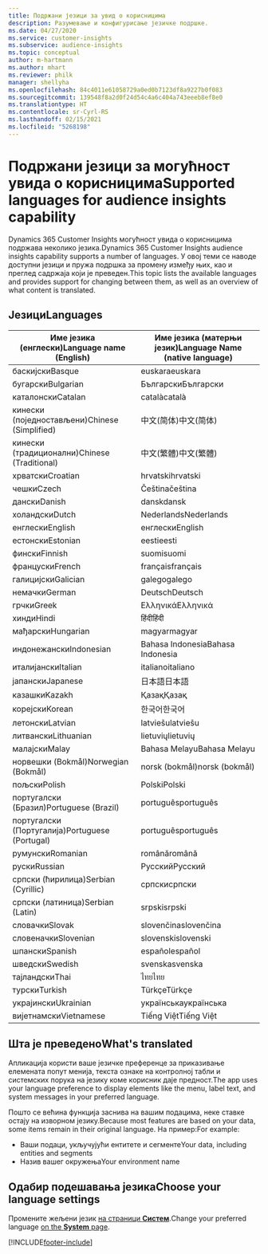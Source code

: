 ```yaml
---
title: Подржани језици за увид о корисницима
description: Разумевање и конфигурисање језичке подршке.
ms.date: 04/27/2020
ms.service: customer-insights
ms.subservice: audience-insights
ms.topic: conceptual
author: m-hartmann
ms.author: mhart
ms.reviewer: philk
manager: shellyha
ms.openlocfilehash: 84c4011e61058729a0ed0b7123df8a9227b0f083
ms.sourcegitcommit: 139548f8a2d0f24d54c4a6c404a743eeeb8ef8e0
ms.translationtype: HT
ms.contentlocale: sr-Cyrl-RS
ms.lasthandoff: 02/15/2021
ms.locfileid: "5268198"
---
```

# <a name="supported-languages-for-audience-insights-capability"></a><span data-ttu-id="f30e7-103">Подржани језици за могућност увида о корисницима</span><span class="sxs-lookup"><span data-stu-id="f30e7-103">Supported languages for audience insights capability</span></span>

<span data-ttu-id="f30e7-104">Dynamics 365 Customer Insights могућност увида о корисницима подржава неколико језика.</span><span class="sxs-lookup"><span data-stu-id="f30e7-104">Dynamics 365 Customer Insights audience insights capability supports a number of languages.</span></span> <span data-ttu-id="f30e7-105">У овој теми се наводе доступни језици и пружа подршка за промену између њих, као и преглед садржаја који је преведен.</span><span class="sxs-lookup"><span data-stu-id="f30e7-105">This topic lists the available languages and provides support for changing between them, as well as an overview of what content is translated.</span></span>

## <a name="languages"></a><span data-ttu-id="f30e7-106">Језици</span><span class="sxs-lookup"><span data-stu-id="f30e7-106">Languages</span></span>

| <span data-ttu-id="f30e7-107">Име језика (енглески)</span><span class="sxs-lookup"><span data-stu-id="f30e7-107">Language name (English)</span></span>|  <span data-ttu-id="f30e7-108">Име језика (матерњи језик)</span><span class="sxs-lookup"><span data-stu-id="f30e7-108">Language Name (native language)</span></span> |
| ------------- | ------------- |
| <span data-ttu-id="f30e7-109">баскијски</span><span class="sxs-lookup"><span data-stu-id="f30e7-109">Basque</span></span> | <span data-ttu-id="f30e7-110">euskara</span><span class="sxs-lookup"><span data-stu-id="f30e7-110">euskara</span></span> |
| <span data-ttu-id="f30e7-111">бугарски</span><span class="sxs-lookup"><span data-stu-id="f30e7-111">Bulgarian</span></span> | <span data-ttu-id="f30e7-112">Български</span><span class="sxs-lookup"><span data-stu-id="f30e7-112">Български</span></span> |
| <span data-ttu-id="f30e7-113">каталонски</span><span class="sxs-lookup"><span data-stu-id="f30e7-113">Catalan</span></span> | <span data-ttu-id="f30e7-114">català</span><span class="sxs-lookup"><span data-stu-id="f30e7-114">català</span></span> |
| <span data-ttu-id="f30e7-115">кинески (поједностављени)</span><span class="sxs-lookup"><span data-stu-id="f30e7-115">Chinese (Simplified)</span></span> | <span data-ttu-id="f30e7-116">中文(简体)</span><span class="sxs-lookup"><span data-stu-id="f30e7-116">中文(简体)</span></span> |
| <span data-ttu-id="f30e7-117">кинески (традиционални)</span><span class="sxs-lookup"><span data-stu-id="f30e7-117">Chinese (Traditional)</span></span> | <span data-ttu-id="f30e7-118">中文(繁體)</span><span class="sxs-lookup"><span data-stu-id="f30e7-118">中文(繁體)</span></span> |
| <span data-ttu-id="f30e7-119">хрватски</span><span class="sxs-lookup"><span data-stu-id="f30e7-119">Croatian</span></span> | <span data-ttu-id="f30e7-120">hrvatski</span><span class="sxs-lookup"><span data-stu-id="f30e7-120">hrvatski</span></span> |
| <span data-ttu-id="f30e7-121">чешки</span><span class="sxs-lookup"><span data-stu-id="f30e7-121">Czech</span></span> | <span data-ttu-id="f30e7-122">Čeština</span><span class="sxs-lookup"><span data-stu-id="f30e7-122">čeština</span></span> |
| <span data-ttu-id="f30e7-123">дански</span><span class="sxs-lookup"><span data-stu-id="f30e7-123">Danish</span></span> | <span data-ttu-id="f30e7-124">dansk</span><span class="sxs-lookup"><span data-stu-id="f30e7-124">dansk</span></span> |
| <span data-ttu-id="f30e7-125">холандски</span><span class="sxs-lookup"><span data-stu-id="f30e7-125">Dutch</span></span> | <span data-ttu-id="f30e7-126">Nederlands</span><span class="sxs-lookup"><span data-stu-id="f30e7-126">Nederlands</span></span> |
| <span data-ttu-id="f30e7-127">енглески</span><span class="sxs-lookup"><span data-stu-id="f30e7-127">English</span></span> | <span data-ttu-id="f30e7-128">енглески</span><span class="sxs-lookup"><span data-stu-id="f30e7-128">English</span></span> |
| <span data-ttu-id="f30e7-129">естонски</span><span class="sxs-lookup"><span data-stu-id="f30e7-129">Estonian</span></span> | <span data-ttu-id="f30e7-130">eesti</span><span class="sxs-lookup"><span data-stu-id="f30e7-130">eesti</span></span> |
| <span data-ttu-id="f30e7-131">фински</span><span class="sxs-lookup"><span data-stu-id="f30e7-131">Finnish</span></span> | <span data-ttu-id="f30e7-132">suomi</span><span class="sxs-lookup"><span data-stu-id="f30e7-132">suomi</span></span> |
| <span data-ttu-id="f30e7-133">француски</span><span class="sxs-lookup"><span data-stu-id="f30e7-133">French</span></span> | <span data-ttu-id="f30e7-134">français</span><span class="sxs-lookup"><span data-stu-id="f30e7-134">français</span></span> |
| <span data-ttu-id="f30e7-135">галицијски</span><span class="sxs-lookup"><span data-stu-id="f30e7-135">Galician</span></span> | <span data-ttu-id="f30e7-136">galego</span><span class="sxs-lookup"><span data-stu-id="f30e7-136">galego</span></span> |
| <span data-ttu-id="f30e7-137">немачки</span><span class="sxs-lookup"><span data-stu-id="f30e7-137">German</span></span> | <span data-ttu-id="f30e7-138">Deutsch</span><span class="sxs-lookup"><span data-stu-id="f30e7-138">Deutsch</span></span> |
| <span data-ttu-id="f30e7-139">грчки</span><span class="sxs-lookup"><span data-stu-id="f30e7-139">Greek</span></span> | <span data-ttu-id="f30e7-140">Ελληνικά</span><span class="sxs-lookup"><span data-stu-id="f30e7-140">Ελληνικά</span></span> |
| <span data-ttu-id="f30e7-141">хинди</span><span class="sxs-lookup"><span data-stu-id="f30e7-141">Hindi</span></span> | <span data-ttu-id="f30e7-142">हिंदी</span><span class="sxs-lookup"><span data-stu-id="f30e7-142">हिंदी</span></span> |
| <span data-ttu-id="f30e7-143">мађарски</span><span class="sxs-lookup"><span data-stu-id="f30e7-143">Hungarian</span></span> | <span data-ttu-id="f30e7-144">magyar</span><span class="sxs-lookup"><span data-stu-id="f30e7-144">magyar</span></span> |
| <span data-ttu-id="f30e7-145">индонежански</span><span class="sxs-lookup"><span data-stu-id="f30e7-145">Indonesian</span></span> | <span data-ttu-id="f30e7-146">Bahasa Indonesia</span><span class="sxs-lookup"><span data-stu-id="f30e7-146">Bahasa Indonesia</span></span> |
| <span data-ttu-id="f30e7-147">италијански</span><span class="sxs-lookup"><span data-stu-id="f30e7-147">Italian</span></span> | <span data-ttu-id="f30e7-148">italiano</span><span class="sxs-lookup"><span data-stu-id="f30e7-148">italiano</span></span> |
| <span data-ttu-id="f30e7-149">јапански</span><span class="sxs-lookup"><span data-stu-id="f30e7-149">Japanese</span></span> | <span data-ttu-id="f30e7-150">日本語</span><span class="sxs-lookup"><span data-stu-id="f30e7-150">日本語</span></span> |
| <span data-ttu-id="f30e7-151">казашки</span><span class="sxs-lookup"><span data-stu-id="f30e7-151">Kazakh</span></span> | <span data-ttu-id="f30e7-152">Қазақ</span><span class="sxs-lookup"><span data-stu-id="f30e7-152">Қазақ</span></span> |
| <span data-ttu-id="f30e7-153">корејски</span><span class="sxs-lookup"><span data-stu-id="f30e7-153">Korean</span></span> | <span data-ttu-id="f30e7-154">한국어</span><span class="sxs-lookup"><span data-stu-id="f30e7-154">한국어</span></span> |
| <span data-ttu-id="f30e7-155">летонски</span><span class="sxs-lookup"><span data-stu-id="f30e7-155">Latvian</span></span> | <span data-ttu-id="f30e7-156">latviešu</span><span class="sxs-lookup"><span data-stu-id="f30e7-156">latviešu</span></span> |
| <span data-ttu-id="f30e7-157">литвански</span><span class="sxs-lookup"><span data-stu-id="f30e7-157">Lithuanian</span></span> | <span data-ttu-id="f30e7-158">lietuvių</span><span class="sxs-lookup"><span data-stu-id="f30e7-158">lietuvių</span></span> |
| <span data-ttu-id="f30e7-159">малајски</span><span class="sxs-lookup"><span data-stu-id="f30e7-159">Malay</span></span> | <span data-ttu-id="f30e7-160">Bahasa Melayu</span><span class="sxs-lookup"><span data-stu-id="f30e7-160">Bahasa Melayu</span></span> |
| <span data-ttu-id="f30e7-161">норвешки (Bokmål)</span><span class="sxs-lookup"><span data-stu-id="f30e7-161">Norwegian (Bokmål)</span></span> | <span data-ttu-id="f30e7-162">norsk (bokmål)</span><span class="sxs-lookup"><span data-stu-id="f30e7-162">norsk (bokmål)</span></span> |
| <span data-ttu-id="f30e7-163">пољски</span><span class="sxs-lookup"><span data-stu-id="f30e7-163">Polish</span></span> | <span data-ttu-id="f30e7-164">Polski</span><span class="sxs-lookup"><span data-stu-id="f30e7-164">Polski</span></span> |
| <span data-ttu-id="f30e7-165">португалски (Бразил)</span><span class="sxs-lookup"><span data-stu-id="f30e7-165">Portuguese (Brazil)</span></span> | <span data-ttu-id="f30e7-166">português</span><span class="sxs-lookup"><span data-stu-id="f30e7-166">português</span></span> |
| <span data-ttu-id="f30e7-167">португалски (Португалија)</span><span class="sxs-lookup"><span data-stu-id="f30e7-167">Portuguese (Portugal)</span></span> | <span data-ttu-id="f30e7-168">português</span><span class="sxs-lookup"><span data-stu-id="f30e7-168">português</span></span> |
| <span data-ttu-id="f30e7-169">румунски</span><span class="sxs-lookup"><span data-stu-id="f30e7-169">Romanian</span></span> | <span data-ttu-id="f30e7-170">română</span><span class="sxs-lookup"><span data-stu-id="f30e7-170">română</span></span> |
| <span data-ttu-id="f30e7-171">руски</span><span class="sxs-lookup"><span data-stu-id="f30e7-171">Russian</span></span> | <span data-ttu-id="f30e7-172">Русский</span><span class="sxs-lookup"><span data-stu-id="f30e7-172">Русский</span></span> |
| <span data-ttu-id="f30e7-173">српски (ћирилица)</span><span class="sxs-lookup"><span data-stu-id="f30e7-173">Serbian (Cyrillic)</span></span> | <span data-ttu-id="f30e7-174">српски</span><span class="sxs-lookup"><span data-stu-id="f30e7-174">српски</span></span> |
| <span data-ttu-id="f30e7-175">српски (латиница)</span><span class="sxs-lookup"><span data-stu-id="f30e7-175">Serbian (Latin)</span></span> | <span data-ttu-id="f30e7-176">srpski</span><span class="sxs-lookup"><span data-stu-id="f30e7-176">srpski</span></span> |
| <span data-ttu-id="f30e7-177">словачки</span><span class="sxs-lookup"><span data-stu-id="f30e7-177">Slovak</span></span> | <span data-ttu-id="f30e7-178">slovenčina</span><span class="sxs-lookup"><span data-stu-id="f30e7-178">slovenčina</span></span> |
| <span data-ttu-id="f30e7-179">словеначки</span><span class="sxs-lookup"><span data-stu-id="f30e7-179">Slovenian</span></span> | <span data-ttu-id="f30e7-180">slovenski</span><span class="sxs-lookup"><span data-stu-id="f30e7-180">slovenski</span></span> |
| <span data-ttu-id="f30e7-181">шпански</span><span class="sxs-lookup"><span data-stu-id="f30e7-181">Spanish</span></span> | <span data-ttu-id="f30e7-182">español</span><span class="sxs-lookup"><span data-stu-id="f30e7-182">español</span></span> |
| <span data-ttu-id="f30e7-183">шведски</span><span class="sxs-lookup"><span data-stu-id="f30e7-183">Swedish</span></span> | <span data-ttu-id="f30e7-184">svenska</span><span class="sxs-lookup"><span data-stu-id="f30e7-184">svenska</span></span> |
| <span data-ttu-id="f30e7-185">тајландски</span><span class="sxs-lookup"><span data-stu-id="f30e7-185">Thai</span></span> | <span data-ttu-id="f30e7-186">ไทย</span><span class="sxs-lookup"><span data-stu-id="f30e7-186">ไทย</span></span> |
| <span data-ttu-id="f30e7-187">турски</span><span class="sxs-lookup"><span data-stu-id="f30e7-187">Turkish</span></span> | <span data-ttu-id="f30e7-188">Türkçe</span><span class="sxs-lookup"><span data-stu-id="f30e7-188">Türkçe</span></span> |
| <span data-ttu-id="f30e7-189">украјински</span><span class="sxs-lookup"><span data-stu-id="f30e7-189">Ukrainian</span></span> | <span data-ttu-id="f30e7-190">українська</span><span class="sxs-lookup"><span data-stu-id="f30e7-190">українська</span></span> |
| <span data-ttu-id="f30e7-191">вијетнамски</span><span class="sxs-lookup"><span data-stu-id="f30e7-191">Vietnamese</span></span> | <span data-ttu-id="f30e7-192">Tiếng Việt</span><span class="sxs-lookup"><span data-stu-id="f30e7-192">Tiếng Việt</span></span> |

## <a name="whats-translated"></a><span data-ttu-id="f30e7-193">Шта је преведено</span><span class="sxs-lookup"><span data-stu-id="f30e7-193">What's translated</span></span>

<span data-ttu-id="f30e7-194">Апликација користи ваше језичке преференце за приказивање елемената попут менија, текста ознаке на контролној табли и системских порука на језику коме корисник даје предност.</span><span class="sxs-lookup"><span data-stu-id="f30e7-194">The app uses your language preference to display elements like the menu, label text, and system messages in your preferred language.</span></span>

<span data-ttu-id="f30e7-195">Пошто се већина функција заснива на вашим подацима, неке ставке остају на изворном језику.</span><span class="sxs-lookup"><span data-stu-id="f30e7-195">Because most features are based on your data, some items remain in their original language.</span></span> <span data-ttu-id="f30e7-196">На пример:</span><span class="sxs-lookup"><span data-stu-id="f30e7-196">For example:</span></span>

- <span data-ttu-id="f30e7-197">Ваши подаци, укључујући ентитете и сегменте</span><span class="sxs-lookup"><span data-stu-id="f30e7-197">Your data, including entities and segments</span></span>
- <span data-ttu-id="f30e7-198">Назив вашег окружења</span><span class="sxs-lookup"><span data-stu-id="f30e7-198">Your environment name</span></span>

## <a name="choose-your-language-settings"></a><span data-ttu-id="f30e7-199">Одабир подешавања језика</span><span class="sxs-lookup"><span data-stu-id="f30e7-199">Choose your language settings</span></span>  

<span data-ttu-id="f30e7-200">Промените жељени језик [ на страници **Систем**](system.md).</span><span class="sxs-lookup"><span data-stu-id="f30e7-200">Change your preferred language [on the **System** page](system.md).</span></span>


[!INCLUDE[footer-include](../includes/footer-banner.md)]